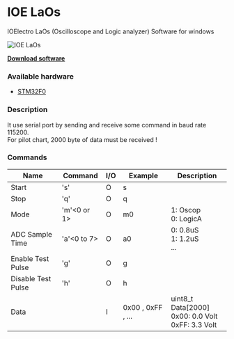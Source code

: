 # IOE LaOs
IOElectro LaOs (Oscilloscope and Logic analyzer) Software for windows 

![IOE LaOs](https://user-images.githubusercontent.com/64005694/128121791-bf230be6-1b4f-4b07-9fdd-b04a75292165.jpg)

[**Download software**](https://github.com/ioelectro/ioe-laos/releases)

### Available hardware
- [STM32F0](https://github.com/ioelectro/stm32f0-laos)

### Description
It use serial port by sending and receive some command in baud rate 115200.<br>For pilot chart, 2000 byte of data must be received !

### Commands

| Name               | Command     | I/O  | Example           | Description                                              |
| ------------------ | ----------- | ---- | ----------------- | -------------------------------------------------------- |
| Start              | 's'         | O    | s                 |                                                          |
| Stop               | 'q'         | O    | q                 |                                                          |
| Mode               | 'm'<0 or 1> | O    | m0                | 1: Oscop<br />0: LogicA                                    |
| ADC Sample Time    | 'a'<0 to 7> | O    | a0                | 0: 0.8uS<br />1:  1.2uS<br />...                         |
| Enable Test Pulse  | 'g'         | O    | g                 |                                                          |
| Disable Test Pulse | 'h'         | O    | h                 |                                                          |
| Data               |             | I    | 0x00 , 0xFF , ... | uint8_t Data[2000]<br />0x00: 0.0 Volt<br />0xFF: 3.3 Volt |
